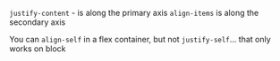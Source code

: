 
`justify-content` - is along the primary axis 
`align-items` is along the secondary axis 


You can `align-self` in a flex container, but not `justify-self`... that only works on block 